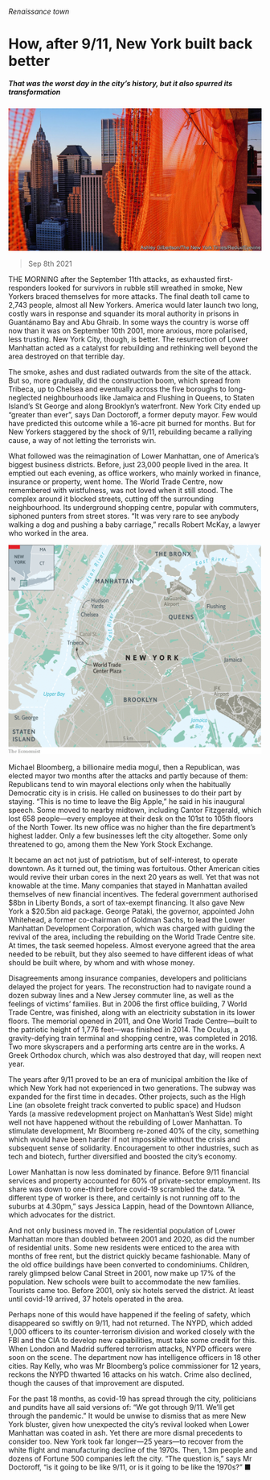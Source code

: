 ###### Renaissance town

# How, after 9/11, New York built back better 

##### That was the worst day in the city’s history, but it also spurred its transformation 

![image](images/20210911_usp004.jpg) 

> Sep 8th 2021 

THE MORNING after the September 11th attacks, as exhausted first-responders looked for survivors in rubble still wreathed in smoke, New Yorkers braced themselves for more attacks. The final death toll came to 2,743 people, almost all New Yorkers. America would later launch two long, costly wars in response and squander its moral authority in prisons in Guantánamo Bay and Abu Ghraib. In some ways the country is worse off now than it was on September 10th 2001, more anxious, more polarised, less trusting. New York City, though, is better. The resurrection of Lower Manhattan acted as a catalyst for rebuilding and rethinking well beyond the area destroyed on that terrible day.

The smoke, ashes and dust radiated outwards from the site of the attack. But so, more gradually, did the construction boom, which spread from Tribeca, up to Chelsea and eventually across the five boroughs to long-neglected neighbourhoods like Jamaica and Flushing in Queens, to Staten Island’s St George and along Brooklyn’s waterfront. New York City ended up “greater than ever”, says Dan Doctoroff, a former deputy mayor. Few would have predicted this outcome while a 16-acre pit burned for months. But for New Yorkers staggered by the shock of 9/11, rebuilding became a rallying cause, a way of not letting the terrorists win.


What followed was the reimagination of Lower Manhattan, one of America’s biggest business districts. Before, just 23,000 people lived in the area. It emptied out each evening, as office workers, who mainly worked in finance, insurance or property, went home. The World Trade Centre, now remembered with wistfulness, was not loved when it still stood. The complex around it blocked streets, cutting off the surrounding neighbourhood. Its underground shopping centre, popular with commuters, siphoned punters from street stores. “It was very rare to see anybody walking a dog and pushing a baby carriage,” recalls Robert McKay, a lawyer who worked in the area.

![image](images/20210911_usm944_0.png) 


Michael Bloomberg, a billionaire media mogul, then a Republican, was elected mayor two months after the attacks and partly because of them: Republicans tend to win mayoral elections only when the habitually Democratic city is in crisis. He called on businesses to do their part by staying. “This is no time to leave the Big Apple,” he said in his inaugural speech. Some moved to nearby midtown, including Cantor Fitzgerald, which lost 658 people—every employee at their desk on the 101st to 105th floors of the North Tower. Its new office was no higher than the fire department’s highest ladder. Only a few businesses left the city altogether. Some only threatened to go, among them the New York Stock Exchange.

It became an act not just of patriotism, but of self-interest, to operate downtown. As it turned out, the timing was fortuitous. Other American cities would revive their urban cores in the next 20 years as well. Yet that was not knowable at the time. Many companies that stayed in Manhattan availed themselves of new financial incentives. The federal government authorised $8bn in Liberty Bonds, a sort of tax-exempt financing. It also gave New York a $20.5bn aid package. George Pataki, the governor, appointed John Whitehead, a former co-chairman of Goldman Sachs, to lead the Lower Manhattan Development Corporation, which was charged with guiding the revival of the area, including the rebuilding on the World Trade Centre site. At times, the task seemed hopeless. Almost everyone agreed that the area needed to be rebuilt, but they also seemed to have different ideas of what should be built where, by whom and with whose money.

Disagreements among insurance companies, developers and politicians delayed the project for years. The reconstruction had to navigate round a dozen subway lines and a New Jersey commuter line, as well as the feelings of victims’ families. But in 2006 the first office building, 7 World Trade Centre, was finished, along with an electricity substation in its lower floors. The memorial opened in 2011, and One World Trade Centre—built to the patriotic height of 1,776 feet—was finished in 2014. The Oculus, a gravity-defying train terminal and shopping centre, was completed in 2016. Two more skyscrapers and a performing arts centre are in the works. A Greek Orthodox church, which was also destroyed that day, will reopen next year.

The years after 9/11 proved to be an era of municipal ambition the like of which New York had not experienced in two generations. The subway was expanded for the first time in decades. Other projects, such as the High Line (an obsolete freight track converted to public space) and Hudson Yards (a massive redevelopment project on Manhattan’s West Side) might well not have happened without the rebuilding of Lower Manhattan. To stimulate development, Mr Bloomberg re-zoned 40% of the city, something which would have been harder if not impossible without the crisis and subsequent sense of solidarity. Encouragement to other industries, such as tech and biotech, further diversified and boosted the city’s economy.

Lower Manhattan is now less dominated by finance. Before 9/11 financial services and property accounted for 60% of private-sector employment. Its share was down to one-third before covid-19 scrambled the data. “A different type of worker is there, and certainly is not running off to the suburbs at 4.30pm,” says Jessica Lappin, head of the Downtown Alliance, which advocates for the district.

And not only business moved in. The residential population of Lower Manhattan more than doubled between 2001 and 2020, as did the number of residential units. Some new residents were enticed to the area with months of free rent, but the district quickly became fashionable. Many of the old office buildings have been converted to condominiums. Children, rarely glimpsed below Canal Street in 2001, now make up 17% of the population. New schools were built to accommodate the new families. Tourists came too. Before 2001, only six hotels served the district. At least until covid-19 arrived, 37 hotels operated in the area.

Perhaps none of this would have happened if the feeling of safety, which disappeared so swiftly on 9/11, had not returned. The NYPD, which added 1,000 officers to its counter-terrorism division and worked closely with the FBI and the CIA to develop new capabilities, must take some credit for this. When London and Madrid suffered terrorism attacks, NYPD officers were soon on the scene. The department now has intelligence officers in 18 other cities. Ray Kelly, who was Mr Bloomberg’s police commissioner for 12 years, reckons the NYPD thwarted 16 attacks on his watch. Crime also declined, though the causes of that improvement are disputed.

For the past 18 months, as covid-19 has spread through the city, politicians and pundits have all said versions of: “We got through 9/11. We’ll get through the pandemic.” It would be unwise to dismiss that as mere New York bluster, given how unexpected the city’s revival looked when Lower Manhattan was coated in ash. Yet there are more dismal precedents to consider too. New York took far longer—25 years—to recover from the white flight and manufacturing decline of the 1970s. Then, 1.3m people and dozens of Fortune 500 companies left the city. “The question is,” says Mr Doctoroff, “is it going to be like 9/11, or is it going to be like the 1970s?” ■

